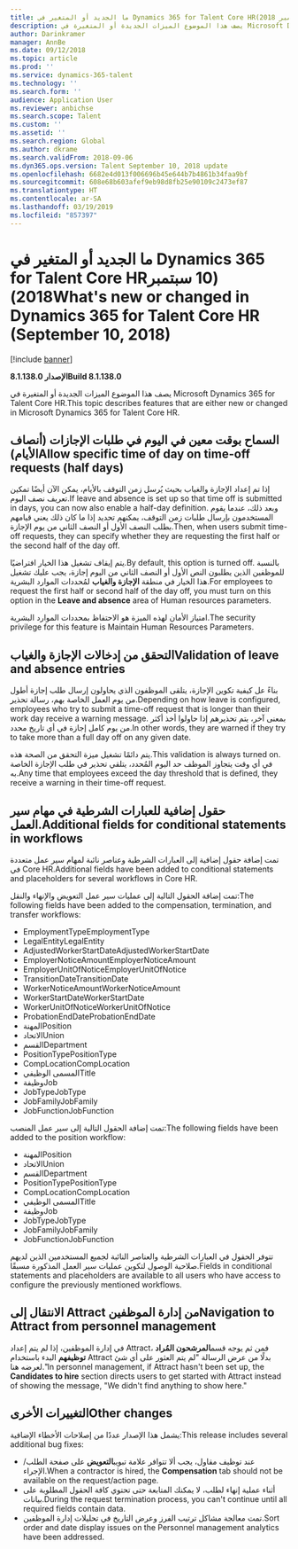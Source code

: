 ```yaml
---
title: ما الجديد أو المتغير في Dynamics 365 for Talent Core HR‏ (10 سبتمبر 2018)
description: يصف هذا الموضوع الميزات الجديدة أو المتغيرة في Microsoft Dynamics 365 for Talent Core HR.
author: Darinkramer
manager: AnnBe
ms.date: 09/12/2018
ms.topic: article
ms.prod: ''
ms.service: dynamics-365-talent
ms.technology: ''
ms.search.form: ''
audience: Application User
ms.reviewer: anbichse
ms.search.scope: Talent
ms.custom: ''
ms.assetid: ''
ms.search.region: Global
ms.author: dkrame
ms.search.validFrom: 2018-09-06
ms.dyn365.ops.version: Talent September 10, 2018 update
ms.openlocfilehash: 6682e4d013f006696b45e644b7b4861b34faa9bf
ms.sourcegitcommit: 608e68b603afef9eb98d8fb25e90109c2473ef87
ms.translationtype: HT
ms.contentlocale: ar-SA
ms.lasthandoff: 03/19/2019
ms.locfileid: "857397"
---
```

# <a name="whats-new-or-changed-in-dynamics-365-for-talent-core-hr-september-10-2018"></a><span data-ttu-id="e1bbd-103">ما الجديد أو المتغير في Dynamics 365 for Talent Core HR‏ (10 سبتمبر 2018)</span><span class="sxs-lookup"><span data-stu-id="e1bbd-103">What's new or changed in Dynamics 365 for Talent Core HR (September 10, 2018)</span></span>

[!include [banner](includes/banner.md)]

<span data-ttu-id="e1bbd-104">**الإصدار 8.1.138.0**</span><span class="sxs-lookup"><span data-stu-id="e1bbd-104">**Build 8.1.138.0**</span></span>

<span data-ttu-id="e1bbd-105">يصف هذا الموضوع الميزات الجديدة أو المتغيرة في Microsoft Dynamics 365 for Talent Core HR.</span><span class="sxs-lookup"><span data-stu-id="e1bbd-105">This topic describes features that are either new or changed in Microsoft Dynamics 365 for Talent Core HR.</span></span>

## <a name="allow-specific-time-of-day-on-time-off-requests-half-days"></a><span data-ttu-id="e1bbd-106">السماح بوقت معين في اليوم في طلبات الإجازات (أنصاف الأيام)</span><span class="sxs-lookup"><span data-stu-id="e1bbd-106">Allow specific time of day on time-off requests (half days)</span></span>

<span data-ttu-id="e1bbd-107">إذا تم إعداد الإجازة والغياب بحيث يُرسل زمن التوقف بالأيام، يمكن الآن أيضًا تمكين تعريف نصف اليوم.</span><span class="sxs-lookup"><span data-stu-id="e1bbd-107">If leave and absence is set up so that time off is submitted in days, you can now also enable a half-day definition.</span></span> <span data-ttu-id="e1bbd-108">وبعد ذلك، عندما يقوم المستخدمون بإرسال طلبات زمن التوقف،  يمكنهم تحديد إذا ما كان ذلك يعني قيامهم بطلب النصف الأول أو النصف الثاني من يوم الإجازة.</span><span class="sxs-lookup"><span data-stu-id="e1bbd-108">Then, when users submit time-off requests, they can specify whether they are requesting the first half or the second half of the day off.</span></span>

<span data-ttu-id="e1bbd-109">يتم إيقاف تشغيل هذا الخيار افتراضيًا.</span><span class="sxs-lookup"><span data-stu-id="e1bbd-109">By default, this option is turned off.</span></span> <span data-ttu-id="e1bbd-110">بالنسبة للموظفين الذين يطلبون النص الأول أو النصف الثاني من اليوم إجازة، يجب عليك تشغيل هذا الخيار في منطقة **الإجازة والغياب** لمُحددات الموارد البشرية.</span><span class="sxs-lookup"><span data-stu-id="e1bbd-110">For employees to request the first half or second half of the day off, you must turn on this option in the **Leave and absence** area of Human resources parameters.</span></span>

<span data-ttu-id="e1bbd-111">امتياز الأمان لهذه الميزة هو الاحتفاظ بمحددات الموارد البشرية.</span><span class="sxs-lookup"><span data-stu-id="e1bbd-111">The security privilege for this feature is Maintain Human Resources Parameters.</span></span>

## <a name="validation-of-leave-and-absence-entries"></a><span data-ttu-id="e1bbd-112">التحقق من إدخالات الإجازة والغياب</span><span class="sxs-lookup"><span data-stu-id="e1bbd-112">Validation of leave and absence entries</span></span>

<span data-ttu-id="e1bbd-113">بناءً عل كيفية تكوين الإجازة، يتلقى الموظفون الذي يحاولون إرسال طلب إجازة أطول من يوم العمل الخاصة بهم، رسالة تحذير.</span><span class="sxs-lookup"><span data-stu-id="e1bbd-113">Depending on how leave is configured, employees who try to submit a time-off request that is longer than their work day receive a warning message.</span></span> <span data-ttu-id="e1bbd-114">بمعنى آخر، يتم تحذيرهم إذا حاولوا أخذ أكثر من يوم كامل إجازة في أي تاريخ محدد.</span><span class="sxs-lookup"><span data-stu-id="e1bbd-114">In other words, they are warned if they try to take more than a full day off on any given date.</span></span>

<span data-ttu-id="e1bbd-115">يتم دائمًا تشغيل ميزة التحقق من الصحة هذه.</span><span class="sxs-lookup"><span data-stu-id="e1bbd-115">This validation is always turned on.</span></span> <span data-ttu-id="e1bbd-116">في أي وقت يتجاوز الموظف حد اليوم المُحدد، يتلقي تحذير في طلب الإجازة الخاصة به.</span><span class="sxs-lookup"><span data-stu-id="e1bbd-116">Any time that employees exceed the day threshold that is defined, they receive a warning in their time-off request.</span></span>

## <a name="additional-fields-for-conditional-statements-in-workflows"></a><span data-ttu-id="e1bbd-117">حقول إضافية للعبارات الشرطية في مهام سير العمل.</span><span class="sxs-lookup"><span data-stu-id="e1bbd-117">Additional fields for conditional statements in workflows</span></span>

<span data-ttu-id="e1bbd-118">تمت إضافة حقول إضافية إلى العبارات الشرطية وعناصر نائبة لمهام سير عمل متعددة في Core HR.</span><span class="sxs-lookup"><span data-stu-id="e1bbd-118">Additional fields have been added to conditional statements and placeholders for several workflows in Core HR.</span></span>

<span data-ttu-id="e1bbd-119">تمت إضافة الحقول التالية إلى عمليات سير عمل التعويض والإنهاء والنقل:</span><span class="sxs-lookup"><span data-stu-id="e1bbd-119">The following fields have been added to the compensation, termination, and transfer workflows:</span></span>

- <span data-ttu-id="e1bbd-120">EmploymentType</span><span class="sxs-lookup"><span data-stu-id="e1bbd-120">EmploymentType</span></span>
- <span data-ttu-id="e1bbd-121">LegalEntity</span><span class="sxs-lookup"><span data-stu-id="e1bbd-121">LegalEntity</span></span>
- <span data-ttu-id="e1bbd-122">AdjustedWorkerStartDate</span><span class="sxs-lookup"><span data-stu-id="e1bbd-122">AdjustedWorkerStartDate</span></span>
- <span data-ttu-id="e1bbd-123">EmployerNoticeAmount</span><span class="sxs-lookup"><span data-stu-id="e1bbd-123">EmployerNoticeAmount</span></span>
- <span data-ttu-id="e1bbd-124">EmployerUnitOfNotice</span><span class="sxs-lookup"><span data-stu-id="e1bbd-124">EmployerUnitOfNotice</span></span>
- <span data-ttu-id="e1bbd-125"> TransitionDate</span><span class="sxs-lookup"><span data-stu-id="e1bbd-125">TransitionDate</span></span>
- <span data-ttu-id="e1bbd-126">WorkerNoticeAmount</span><span class="sxs-lookup"><span data-stu-id="e1bbd-126">WorkerNoticeAmount</span></span>
- <span data-ttu-id="e1bbd-127">WorkerStartDate</span><span class="sxs-lookup"><span data-stu-id="e1bbd-127">WorkerStartDate</span></span>
- <span data-ttu-id="e1bbd-128">WorkerUnitOfNotice</span><span class="sxs-lookup"><span data-stu-id="e1bbd-128">WorkerUnitOfNotice</span></span>
- <span data-ttu-id="e1bbd-129">ProbationEndDate</span><span class="sxs-lookup"><span data-stu-id="e1bbd-129">ProbationEndDate</span></span>
- <span data-ttu-id="e1bbd-130">المهنة</span><span class="sxs-lookup"><span data-stu-id="e1bbd-130">Position</span></span>
- <span data-ttu-id="e1bbd-131">الاتحاد</span><span class="sxs-lookup"><span data-stu-id="e1bbd-131">Union</span></span>
- <span data-ttu-id="e1bbd-132">القسم</span><span class="sxs-lookup"><span data-stu-id="e1bbd-132">Department</span></span>
- <span data-ttu-id="e1bbd-133">PositionType</span><span class="sxs-lookup"><span data-stu-id="e1bbd-133">PositionType</span></span>
- <span data-ttu-id="e1bbd-134">CompLocation</span><span class="sxs-lookup"><span data-stu-id="e1bbd-134">CompLocation</span></span>
- <span data-ttu-id="e1bbd-135">المسمى الوظيفي</span><span class="sxs-lookup"><span data-stu-id="e1bbd-135">Title</span></span>
- <span data-ttu-id="e1bbd-136">وظيفة</span><span class="sxs-lookup"><span data-stu-id="e1bbd-136">Job</span></span>
- <span data-ttu-id="e1bbd-137">JobType</span><span class="sxs-lookup"><span data-stu-id="e1bbd-137">JobType</span></span>
- <span data-ttu-id="e1bbd-138">JobFamily</span><span class="sxs-lookup"><span data-stu-id="e1bbd-138">JobFamily</span></span>
- <span data-ttu-id="e1bbd-139">JobFunction</span><span class="sxs-lookup"><span data-stu-id="e1bbd-139">JobFunction</span></span>

<span data-ttu-id="e1bbd-140">تمت إضافة الحقول التالية إلى سير عمل المنصب:</span><span class="sxs-lookup"><span data-stu-id="e1bbd-140">The following fields have been added to the position workflow:</span></span>

- <span data-ttu-id="e1bbd-141">المهنة</span><span class="sxs-lookup"><span data-stu-id="e1bbd-141">Position</span></span>
- <span data-ttu-id="e1bbd-142">الاتحاد</span><span class="sxs-lookup"><span data-stu-id="e1bbd-142">Union</span></span>
- <span data-ttu-id="e1bbd-143">القسم</span><span class="sxs-lookup"><span data-stu-id="e1bbd-143">Department</span></span>
- <span data-ttu-id="e1bbd-144">PositionType</span><span class="sxs-lookup"><span data-stu-id="e1bbd-144">PositionType</span></span>
- <span data-ttu-id="e1bbd-145">CompLocation</span><span class="sxs-lookup"><span data-stu-id="e1bbd-145">CompLocation</span></span>
- <span data-ttu-id="e1bbd-146">المسمى الوظيفي</span><span class="sxs-lookup"><span data-stu-id="e1bbd-146">Title</span></span>
- <span data-ttu-id="e1bbd-147">وظيفة</span><span class="sxs-lookup"><span data-stu-id="e1bbd-147">Job</span></span>
- <span data-ttu-id="e1bbd-148">JobType</span><span class="sxs-lookup"><span data-stu-id="e1bbd-148">JobType</span></span>
- <span data-ttu-id="e1bbd-149">JobFamily</span><span class="sxs-lookup"><span data-stu-id="e1bbd-149">JobFamily</span></span>
- <span data-ttu-id="e1bbd-150">JobFunction</span><span class="sxs-lookup"><span data-stu-id="e1bbd-150">JobFunction</span></span>

<span data-ttu-id="e1bbd-151">تتوفر الحقول في العبارات الشرطية والعناصر النائبة لجميع المستخدمين الذين لديهم صلاحية الوصول لتكوين عمليات سير العمل المذكورة مسبقًا.</span><span class="sxs-lookup"><span data-stu-id="e1bbd-151">Fields in conditional statements and placeholders are available to all users who have access to configure the previously mentioned workflows.</span></span>

## <a name="navigation-to-attract-from-personnel-management"></a><span data-ttu-id="e1bbd-152">الانتقال إلى Attract من إدارة الموظفين</span><span class="sxs-lookup"><span data-stu-id="e1bbd-152">Navigation to Attract from personnel management</span></span>

<span data-ttu-id="e1bbd-153">في إدارة الموظفين، إذا لم يتم إعداد Attract، فمن ثم يوجه قسم**المرشحون المُراد توظيفهم** البدء باستخدام Attract بدلًا من عرض الرسالة "لم يتم العثور على أي شئ لعرضه هنا."</span><span class="sxs-lookup"><span data-stu-id="e1bbd-153">In personnel management, if Attract hasn't been set up, the **Candidates to hire** section directs users to get started with Attract instead of showing the message, "We didn't find anything to show here."</span></span>

## <a name="other-changes"></a><span data-ttu-id="e1bbd-154">التغييرات الأخرى</span><span class="sxs-lookup"><span data-stu-id="e1bbd-154">Other changes</span></span>

<span data-ttu-id="e1bbd-155">يشمل هذا الإصدار عددًا من إصلاحات الأخطاء الإضافية:</span><span class="sxs-lookup"><span data-stu-id="e1bbd-155">This release includes several additional bug fixes:</span></span>

- <span data-ttu-id="e1bbd-156">عند توظيف مقاول، يجب ألا تتوافر علامة تبويب**التعويض** على صفحة الطلب/الإجراء.</span><span class="sxs-lookup"><span data-stu-id="e1bbd-156">When a contractor is hired, the **Compensation** tab should not be available on the request/action page.</span></span>
- <span data-ttu-id="e1bbd-157">أثناء عملية إنهاء لطلب، لا يمكنك المتابعة حتى تحتوي كافة الحقول المطلوبة على بيانات.</span><span class="sxs-lookup"><span data-stu-id="e1bbd-157">During the request termination process, you can't continue until all required fields contain data.</span></span>
- <span data-ttu-id="e1bbd-158">تمت معالجة مشاكل ترتيب الفرز وعرض التاريخ في تحليلات إدارة الموظفين.</span><span class="sxs-lookup"><span data-stu-id="e1bbd-158">Sort order and date display issues on the Personnel management analytics have been addressed.</span></span>
